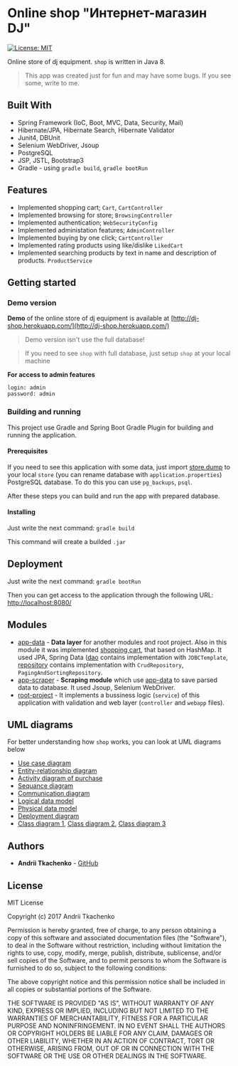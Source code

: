 # Online shop "Интернет-магазин DJ"
[![License: MIT](https://img.shields.io/badge/License-MIT-yellow.svg)](/LICENSE.md)

Online store of dj equipment. `shop` is written in Java 8.
> This app was created just for fun and may have some bugs. If you see some, write to me.

## Built With
* Spring Framework (IoC, Boot, MVC, Data, Security, Mail)
* Hibernate/JPA, Hibernate Search, Hibernate Validator
* Junit4, DBUnit
* Selenium WebDriver, Jsoup
* PostgreSQL
* JSP, JSTL, Bootstrap3
* Gradle - using `gradle build`, `gradle bootRun`

## Features
* Implemented shopping cart; `Cart`, `CartController`
* Implemented browsing for store; `BrowsingController`
* Implemented authentication; `WebSecurityConfig`
* Implemented administation features; `AdminController`
* Implemented buying by one click; `CartController`
* Implemented rating products using like/dislike `LikedCart`
* Implemented searching products by text in name and description of products. `ProductService`

## Getting started

### Demo version

**Demo** of the online store of dj equipment is available at [http://dj-shop.herokuapp.com/](http://dj-shop.herokuapp.com/)

> Demo version isn't use the full database!

> If you need to see `shop` with full database, just setup `shop` at your local machine

**For access to admin features**

```
login: admin
password: admin
```
### Building and running
This project use Gradle and Spring Boot Gradle Plugin for building and running the application.

#### Prerequisites
If you need to see this application with some data, just import 
[store.dump](/src/main/resources/store.dump) to your local `store` 
(you can rename database with `application.properties`) PostgreSQL database.
To do this you can use `pg_backups`, `psql`.

After these steps you can build and run the app with prepared database.

#### Installing
Just write the next command: `gradle build`

This command will create a builded `.jar`

## Deployment
Just write the next command: `gradle bootRun`

Then you can get access to the application through the following URL:
[http://localhost:8080/](http://localhost:8080/)

## Modules 
* [app-data](/app-data) - **Data layer** for another modules and root project. Also in this module it was implemented [shopping cart](/app-data/src/main/java/io/github/tkaczenko/session/Cart.java), that based on HashMap. It used JPA, Spring Data ([dao](/app-data/src/main/java/io/github/tkaczenko/dao) contains implementation with `JDBCTemplate`, [repository](/app-data/src/main/java/io/github/tkaczenko/repository) contains implementation with `CrudRepository`, `PagingAndSortingRepository`.
* [app-scraper](/app-scraper) - **Scraping module** which use [app-data](/app-data) to save parsed data to database. It used Jsoup, Selenium WebDriver.
* [root-project](/src) - It implements a bussiness logic (`service`) of this application with validation and web layer (`controller` and `webapp` files).

## UML diagrams
For better understanding how `shop` works, you can look at UML diagrams below
* [Use case diagram](/docs/use-case-diagram.png)
* [Entity-relationship diagram](/docs/entity-relationship-diagram.png)
* [Activity diagram of purchase](/docs/activity-diagram-of-purchase.png)
* [Sequance diagram](/docs/sequance-diagram.png)
* [Communication diagram](/docs/communication-diagram.png)
* [Logical data model](/docs/logical-data-model.png)
* [Physical data model](/docs/physical-data-model.png)
* [Deployment diagram](/docs/deployment-diagram.png)
* [Class diagram 1](/docs/class-diagram-one.png), [Class diagram 2](/docs/class-diagram-two.png), [Class diagram 3](/docs/class-diagram-three.png)

## Authors
* **Andrii Tkachenko** - [GitHub](https://github.com/tkaczenko)

## License
MIT License

Copyright (c) 2017 Andrii Tkachenko

Permission is hereby granted, free of charge, to any person obtaining a copy of this software and associated documentation files (the "Software"), to deal in the Software without restriction, including without limitation the rights to use, copy, modify, merge, publish, distribute, sublicense, and/or sell copies of the Software, and to permit persons to whom the Software is furnished to do so, subject to the following conditions:

The above copyright notice and this permission notice shall be included in all copies or substantial portions of the Software.

THE SOFTWARE IS PROVIDED "AS IS", WITHOUT WARRANTY OF ANY KIND, EXPRESS OR IMPLIED, INCLUDING BUT NOT LIMITED TO THE WARRANTIES OF MERCHANTABILITY, FITNESS FOR A PARTICULAR PURPOSE AND NONINFRINGEMENT. IN NO EVENT SHALL THE AUTHORS OR COPYRIGHT HOLDERS BE LIABLE FOR ANY CLAIM, DAMAGES OR OTHER LIABILITY, WHETHER IN AN ACTION OF CONTRACT, TORT OR OTHERWISE, ARISING FROM, OUT OF OR IN CONNECTION WITH THE SOFTWARE OR THE USE OR OTHER DEALINGS IN THE SOFTWARE.
